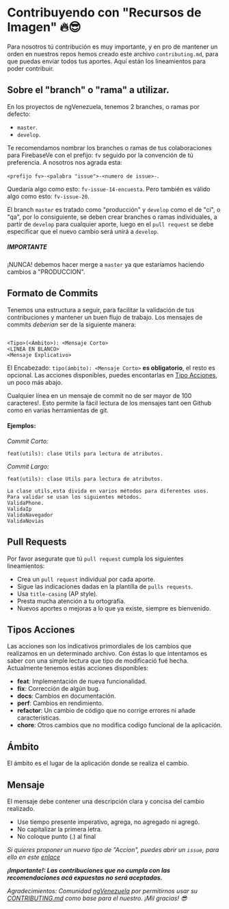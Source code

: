 # Contribuyendo con "Recursos de Imagen" 🔥😎

Para nosotros tú contribución es muy importante, y en pro de mantener un orden en nuestros repos hemos creado este archivo `contributing.md`, para que puedas enviar todos tus aportes. 
Aquí están los lineamientos para poder contribuir.


## Sobre el "branch" o "rama" a utilizar.

En los proyectos de ngVenezuela, tenemos 2 branches, o ramas por defecto: 

- `master`.
- `develop`.

Te recomendamos nombrar los branches o ramas de tus colaboraciones para FirebaseVe con el prefijo: `fv` seguido por la convención de tú preferencia. A nosotros nos agrada esta:

`<prefijo fv>-<palabra "issue">-<numero de issue>-`.

Quedaría algo como esto: `fv-issue-14-encuesta`. Pero también es válido algo como esto: `fv-issue-20`.

El branch `master` es tratado como "producción" y `develop` como el de "ci", o "qa", por lo consiguiente, se deben crear branches o ramas individuales, a partír de `develop` para cualquier aporte, luego en el `pull request` se debe especificar que el nuevo cambio será unirá a `develop`.

##### **_IMPORTANTE_**
¡NUNCA! debemos hacer merge a `master` ya que estaríamos haciendo cambios a "PRODUCCION". 

## Formato de Commits
Tenemos una estructura a seguir, para facilitar la validación de tus contribuciones y mantener un buen flujo de trabajo. Los mensajes de commits _deberían_ ser de la siguiente manera: 

````

<Tipo>(<Ámbito>): <Mensaje Corto>
<LINEA EN BLANCO>
<Mensaje Explicativo>

````

 
El Encabezado:  `tipo(ámbito): <Mensaje Corto>` **es obligatorio**, el resto es opcional. Las acciones disponibles, puedes encontarlas en [Tipo Acciones](#tipo-acciones), un poco más abajo.

Cualquier línea en un mensaje de commit no de ser mayor de 100 caracteres!. Esto permite la fácil lectura de los mensajes tant oen Github como en varias herramientas de git.

#### Ejemplos:
_Commit Corto:_

`feat(utils): clase Utils para lectura de atributos.`


_*Commit Largo:*_

```
feat(utils): clase Utils para lectura de atributos.

La clase utils,esta divida en varios métodos para diferentes usos.
Para validar se usan los siguientes métodos.
ValidaPhone.
ValidaIp
ValidaNavegador
ValidaNovias
```


## Pull Requests
Por favor asegurate que tú `pull request` cumpla los siguientes lineamientos:

- Crea un `pull request` individual por cada aporte.
- Sigue las indicaciones dadas en la plantilla de `pulls requests`.
- Usa `title-casing` (AP style).
- Presta mucha atención a tu ortografía.
- Nuevos aportes o mejoras a lo que ya existe, siempre es bienvenido.


## Tipos Acciones
Las acciones son los indicativos primordiales de los cambios que realizamos en un determinado archivo. Con éstas lo que intentamos es saber con una simple lectura que tipo de modificació fué hecha.
Actualmente tenemos estás acciones disponibles: 

- **feat**: Implementación de nueva funcionalidad.
- **fix**: Corrección de algún bug.
- **docs**: Cambios en documentación.
- **perf**: Cambios en rendimiento.
- **refactor**: Un cambio de código que no corrige errores ni añade características.
- **chore**: Otros cambios que no modifica codigo funcional de la aplicación.

## Ámbito
El ámbito es el lugar de la aplicación donde se realiza el cambio.

## Mensaje
El mensaje debe contener una descripción clara y concisa del cambio realizado.

- Use tiempo presente imperativo, agrega, no agregado ni agregó.
- No capitalizar la primera letra.
- No coloque punto (.) al final

_Si quieres proponer un nuevo tipo de "Accion", puedes abrir un `issue`, para ello en este [enlace](https://github.com/firebaseve/firebase-increible/issues)_


**_¡Importante!: Las contribuciones que no cumpla con las recomendaciones acá expuestas no será aceptadas._**

_Agradecimientos: Comunidad [ngVenezuela](https://github.com/ngVenezuela) por permitirnos usar su [CONTRIBUTING.md](https://github.com/ngVenezuela/wengy-ven/blob/develop/.github/CONTRIBUTING.md) como base para el nuestro. ¡Mil gracias! 😎_


